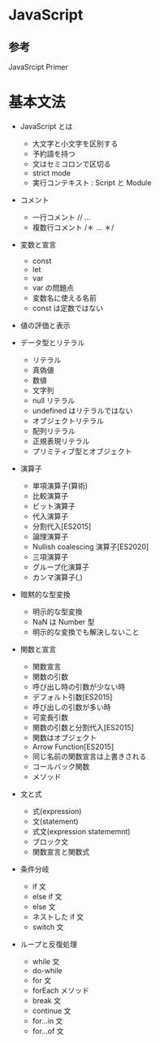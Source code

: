 # JavaScript

## 参考

JavaSrcipt Primer

# 基本文法

-   JavaScript とは

    -   大文字と小文字を区別する
    -   予約語を持つ
    -   文はセミコロンで区切る
    -   strict mode
    -   実行コンテキスト : Script と Module

-   コメント

    -   一行コメント // ...
    -   複数行コメント /＊ ... ＊/

-   変数と宣言

    -   const
    -   let
    -   var
    -   var の問題点
    -   変数名に使える名前
    -   const は定数ではない

-   値の評価と表示

-   データ型とリテラル

    -   リテラル
    -   真偽値
    -   数値
    -   文字列
    -   null リテラル
    -   undefined はリテラルではない
    -   オブジェクトリテラル
    -   配列リテラル
    -   正規表現リテラル
    -   プリミティブ型とオブジェクト

-   演算子

    -   単項演算子(算術)
    -   比較演算子
    -   ビット演算子
    -   代入演算子
    -   分割代入[ES2015]
    -   論理演算子
    -   Nullish coalescing 演算子[ES2020]
    -   三項演算子
    -   グループ化演算子
    -   カンマ演算子(,)

-   暗黙的な型変換

    -   明示的な型変換
    -   NaN は Number 型
    -   明示的な変換でも解決しないこと

-   関数と宣言

    -   関数宣言
    -   関数の引数
    -   呼び出し時の引数が少ない時
    -   デフォルト引数[ES2015]
    -   呼び出しの引数が多い時
    -   可変長引数
    -   関数の引数と分割代入[ES2015]
    -   関数はオブジェクト
    -   Arrow Function[ES2015]
    -   同じ名前の関数宣言は上書きされる
    -   コールバック関数
    -   メソッド

-   文と式

    -   式(expression)
    -   文(statement)
    -   式文(expression statememnt)
    -   ブロック文
    -   関数宣言と関数式

-   条件分岐

    -   if 文
    -   else if 文
    -   else 文
    -   ネストした if 文
    -   switch 文

-   ループと反復処理

    -   while 文
    -   do-while
    -   for 文
    -   forEach メソッド
    -   break 文
    -   continue 文
    -   for...in 文
    -   for...of 文
